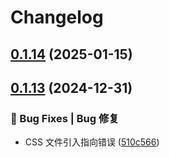 # Changelog

## [0.1.14](https://github.com/tanghongxin/vue3-amap/compare/v0.1.13...v0.1.14) (2025-01-15)

## [0.1.13](https://github.com/tanghongxin/vue3-amap/compare/v0.1.12...v0.1.13) (2024-12-31)

### 🐛 Bug Fixes | Bug 修复

* CSS 文件引入指向错误 ([510c566](https://github.com/tanghongxin/vue3-amap/commit/510c566739a53a99826801b62a9226dafda28f2c))
